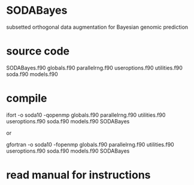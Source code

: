 # SODABayes
subsetted orthogonal data augmentation for Bayesian genomic prediction
# source code
SODABayes.f90
globals.f90
parallelrng.f90
useroptions.f90
utilities.f90
soda.f90
models.f90
# compile
ifort -o soda10 -qopenmp globals.f90 parallelrng.f90 utilities.f90 useroptions.f90 soda.f90 models.f90 SODABayes

or

gfortran -o soda10 -fopenmp globals.f90 parallelrng.f90 utilities.f90 useroptions.f90 soda.f90 models.f90 SODABayes
# read manual for instructions
